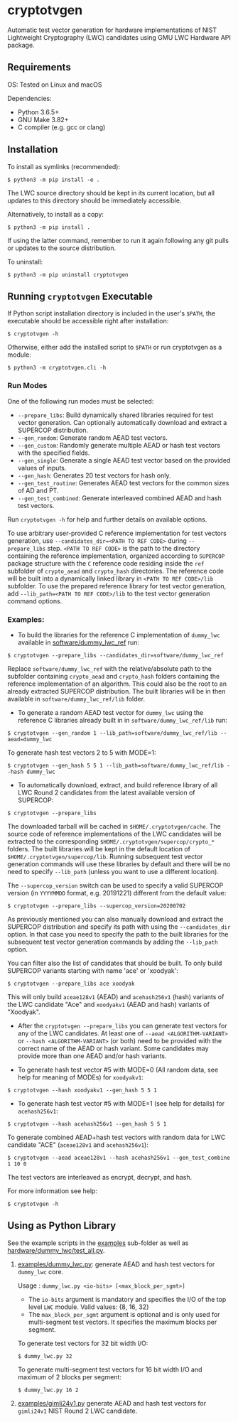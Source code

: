 # cryptotvgen
Automatic test vector generation for hardware implementations of NIST Lightweight Cryptography (LWC) candidates using GMU LWC Hardware API package.

## Requirements
OS: Tested on Linux and macOS

Dependencies:
- Python 3.6.5+
- GNU Make 3.82+
- C compiler (e.g. gcc or clang)

## Installation
To install as symlinks (recommended):
```
$ python3 -m pip install -e .
```
The LWC source directory should be kept in its current location, but all updates
to this directory should be immediately accessible.

Alternatively, to install as a copy:
```
$ python3 -m pip install .
```
If using the latter command, remember to run it again following any git pulls or updates to the source distribution.

To uninstall:
```
$ python3 -m pip uninstall cryptotvgen
```

## Running `cryptotvgen` Executable
If Python script installation directory is included in the user's `$PATH`, the executable should be accessible right after installation:
```
$ cryptotvgen -h
```
Otherwise, either add the installed script to `$PATH` or run cryptotvgen as a module:
```
$ python3 -m cryptotvgen.cli -h
```

### Run Modes
One of the following run modes must be selected:
- `--prepare_libs`: Build dynamically shared libraries required for test vector generation. Can optionally automatically download and extract a SUPERCOP distribution.
- `--gen_random`: Generate random AEAD test vectors.
- `--gen_custom`: Randomly generate multiple AEAD or hash test vectors with the specified fields.
- `--gen_single`: Generate a single AEAD test vector based on the provided values of inputs.
- `--gen_hash`: Generates 20 test vectors for hash only.
- `--gen_test_routine`: Generates AEAD test vectors for the common sizes of AD and PT.
- `--gen_test_combined`: Generate interleaved combined AEAD and hash test vectors.

Run `cryptotvgen -h` for help and further details on available options.


To use arbitrary user-provided C reference implementation for test vectors
generation, use `--candidates_dir=<PATH TO REF CODE>` during `--prepare_libs`
step. `<PATH TO REF CODE>` is the path to the directory containing the
reference implementation, organized according to `SUPERCOP` package structure
with the `C` reference code residing inside the `ref` subfolder of
`crypto_aead` and `crypto_hash` directories. The reference code will be built
into a dynamically linked library in `<PATH TO REF CODE>/lib` subfolder.
To use the prepared reference library for test vector generation, add
`--lib_path=<PATH TO REF CODE>/lib` to the test vector generation
command options.

### Examples:

- To build the libraries for the reference C implementation of `dummy_lwc` available in [software/dummy_lwc_ref](../dummy_lwc_ref/) run:
```
$ cryptotvgen --prepare_libs --candidates_dir=software/dummy_lwc_ref
```
Replace `software/dummy_lwc_ref` with the relative/absolute path to the subfolder containing `crypto_aead` and `crypto_hash` folders containing the reference implementation of an algorithm. 
This could also be the root to an already extracted SUPERCOP distribution. The built libraries will be in then available in `software/dummy_lwc_ref/lib` folder.

- To generate a random AEAD test vector for `dummy_lwc` using the reference C libraries already built in in `software/dummy_lwc_ref/lib` run:
```
$ cryptotvgen --gen_random 1 --lib_path=software/dummy_lwc_ref/lib --aead=dummy_lwc
```

To generate hash test vectors 2 to 5 with MODE=1:
```
$ cryptotvgen --gen_hash 5 5 1 --lib_path=software/dummy_lwc_ref/lib --hash dummy_lwc
```

- To automatically download, extract, and build reference library of all LWC Round 2 candidates from the latest available version of SUPERCOP:
```
$ cryptotvgen --prepare_libs 
```
The downloaded tarball will be cached in `$HOME/.cryptotvgen/cache`. 
The source code of reference implementations of the LWC candidates will be extracted to the corresponding `$HOME/.cryptotvgen/supercop/crypto_*` folders.
The built libraries will be kept in the default location of `$HOME/.cryptotvgen/supercop/lib`. 
Running subsequent test vector generation commands will use these libraries by default and there will be no need to specify `--lib_path` 
(unless you want to use a different location).

The `--supercop_version` switch can be used to specify a valid SUPERCOP version (in `YYYYMMDD` format, e.g. 20191221) different from the default value:
```
$ cryptotvgen --prepare_libs --supercop_version=20200702
```
As previously mentioned you can also manually download and extract the SUPERCOP distribution and specify its path with using the `--candidates_dir` option. 
In that case you need to specify the path to the built libraries for the subsequent test vector generation commands by adding the `--lib_path` option.

You can filter also the list of candidates that should be built. To only build SUPERCOP variants starting with name 'ace' or 'xoodyak':
```
$ cryptotvgen --prepare_libs ace xoodyak
```
This will only build `aceae128v1` (AEAD) and `acehash256v1` (hash) variants of the LWC candidate "Ace" and  `xoodyakv1` (AEAD and hash) variants of "Xoodyak".


- After the `cryptotvgen --prepare_libs` you can generate test vectors for any of the LWC candidates.
At least one of `--aead <ALGORITHM-VARIANT>` or `--hash <ALGORITHM-VARIANT>`  (or both) need to be provided with the correct name of the AEAD or hash variant.
Some candidates may provide more than one AEAD and/or hash variants.

- To generate hash test vector #5 with MODE=0 (All random data, see help for meaning of MODEs) for `xoodyakv1`:
```
$ cryptotvgen --hash xoodyakv1 --gen_hash 5 5 1 
```
- To generate hash test vector #5 with MODE=1 (see help for details) for `acehash256v1`:
```
$ cryptotvgen --hash acehash256v1 --gen_hash 5 5 1 
```

To generate combined AEAD+hash test vectors with random data for LWC candidate "ACE" (`aceae128v1` and `acehash256v1`):
```
$ cryptotvgen --aead aceae128v1 --hash acehash256v1 --gen_test_combine 1 10 0
```
The test vectors are interleaved as encrypt, decrypt, and hash.

For more information see help:
```
$ cryptotvgen -h
```


## Using as Python Library
See the example scripts in the [examples](./examples) sub-folder as well as [hardware/dummy_lwc/test_all.py](../../hardware/dummy_lwc/test_all.py).

1. [examples/dummy_lwc.py](examples/dummy_lwc.py): generate AEAD and hash test vectors for `dummy_lwc` core.

    Usage : `dummy_lwc.py <io-bits> [<max_block_per_sgmt>]`
    - The `io-bits` argument is mandatory and specifies the I/O of the top level `LWC` module. Valid values: {8, 16, 32}
    - The `max_block_per_sgmt` argument is optional and is only used for multi-segment test vectors. It specifies the maximum blocks per segment.
    
    To generate test vectors for 32 bit width I/O:
    ```
    $ dummy_lwc.py 32
    ```
    To generate multi-segment test vectors for 16 bit width I/O and maximum of 2 blocks per segment:
    ```
    $ dummy_lwc.py 16 2
    ```

 1. [examples/gimli24v1.py](examples/gimli24v1.py) generate AEAD and hash test vectors for `gimli24v1` NIST Round 2 LWC candidate.


